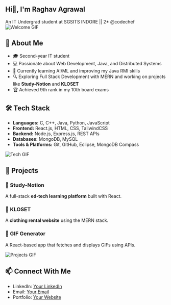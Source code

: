 ## Hi👋, I'm Raghav Agrawal
An IT Undergrad student at SGSITS INDORE || 2* @codechef 
![Welcome GIF](https://media.giphy.com/media/hvRJCLFzcasrR4ia7z/giphy.gif)

## 🚀 About Me

- 🎓 Second-year IT student
- 💻 Passionate about Web Development, Java, and Distributed Systems
- 🌱 Currently learning AI/ML and improving my Java RMI skills
- 🔍 Exploring Full Stack Development with MERN and working on projects like **Study-Notion** and **KLOSET**
- 🏆 Achieved 9th rank in my 10th board exams

## 🛠️ Tech Stack

- **Languages:** C, C++, Java, Python, JavaScript
- **Frontend:** React.js, HTML, CSS, TailwindCSS
- **Backend:** Node.js, Express.js, REST APIs
- **Databases:** MongoDB, MySQL
- **Tools & Platforms:** Git, GitHub, Eclipse, MongoDB Compass

![Tech GIF](https://media.giphy.com/media/SWoSkN6DxTszqIKEqv/giphy.gif)

## 📌 Projects

### 🔹 Study-Notion
A full-stack **ed-tech learning platform** built with React.

### 🔹 KLOSET
A **clothing rental website** using the MERN stack.

### 🔹 GIF Generator
A React-based app that fetches and displays GIFs using APIs.

![Projects GIF](https://media.giphy.com/media/QpVUMRUJGokfqXyfa1/giphy.gif)

## 📫 Connect With Me

- LinkedIn: [Your LinkedIn](#)
- Email: [Your Email](#)
- Portfolio: [Your Website](#)


<!--
**Raghav13995/Raghav13995** is a ✨ _special_ ✨ repository because its `README.md` (this file) appears on your GitHub profile.

Here are some ideas to get you started:

- 🔭 I’m currently working on ...
- 🌱 I’m currently learning ...
- 👯 I’m looking to collaborate on ...
- 🤔 I’m looking for help with ...
- 💬 Ask me about ...
- 📫 How to reach me: ...
- 😄 Pronouns: ...
- ⚡ Fun fact: ...
-->
